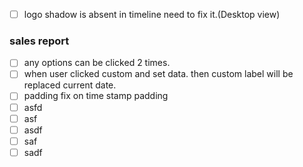 - [ ] logo shadow is absent in timeline need to fix it.(Desktop view)

### sales report
- [ ] any options can be clicked 2 times.  
- [ ] when user clicked custom and set data. then custom label will be replaced current date.
- [ ] padding fix on time stamp padding
- [ ] asfd
- [ ] asf
- [ ] asdf
- [ ] saf
- [ ] sadf